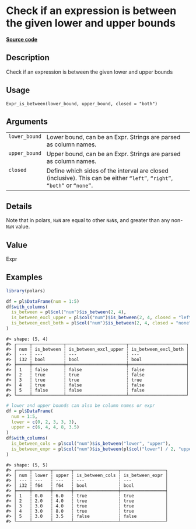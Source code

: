 

# Check if an expression is between the given lower and upper bounds

[**Source code**](https://github.com/pola-rs/r-polars/tree/8387e0a88c6889e6449b053999aada405c241066/R/expr__expr.R#L2170)

## Description

Check if an expression is between the given lower and upper bounds

## Usage

<pre><code class='language-R'>Expr_is_between(lower_bound, upper_bound, closed = "both")
</code></pre>

## Arguments

<table>
<tr>
<td style="white-space: nowrap; font-family: monospace; vertical-align: top">
<code id="Expr_is_between_:_lower_bound">lower_bound</code>
</td>
<td>
Lower bound, can be an Expr. Strings are parsed as column names.
</td>
</tr>
<tr>
<td style="white-space: nowrap; font-family: monospace; vertical-align: top">
<code id="Expr_is_between_:_upper_bound">upper_bound</code>
</td>
<td>
Upper bound, can be an Expr. Strings are parsed as column names.
</td>
</tr>
<tr>
<td style="white-space: nowrap; font-family: monospace; vertical-align: top">
<code id="Expr_is_between_:_closed">closed</code>
</td>
<td>
Define which sides of the interval are closed (inclusive). This can be
either <code>“left”</code>, <code>“right”</code>, <code>“both”</code> or
<code>“none”</code>.
</td>
</tr>
</table>

## Details

Note that in polars, <code>NaN</code> are equal to other
<code>NaN</code>s, and greater than any non-<code>NaN</code> value.

## Value

Expr

## Examples

``` r
library(polars)

df = pl$DataFrame(num = 1:5)
df$with_columns(
  is_between = pl$col("num")$is_between(2, 4),
  is_between_excl_upper = pl$col("num")$is_between(2, 4, closed = "left"),
  is_between_excl_both = pl$col("num")$is_between(2, 4, closed = "none")
)
```

    #> shape: (5, 4)
    #> ┌─────┬────────────┬───────────────────────┬──────────────────────┐
    #> │ num ┆ is_between ┆ is_between_excl_upper ┆ is_between_excl_both │
    #> │ --- ┆ ---        ┆ ---                   ┆ ---                  │
    #> │ i32 ┆ bool       ┆ bool                  ┆ bool                 │
    #> ╞═════╪════════════╪═══════════════════════╪══════════════════════╡
    #> │ 1   ┆ false      ┆ false                 ┆ false                │
    #> │ 2   ┆ true       ┆ true                  ┆ false                │
    #> │ 3   ┆ true       ┆ true                  ┆ true                 │
    #> │ 4   ┆ true       ┆ false                 ┆ false                │
    #> │ 5   ┆ false      ┆ false                 ┆ false                │
    #> └─────┴────────────┴───────────────────────┴──────────────────────┘

``` r
# lower and upper bounds can also be column names or expr
df = pl$DataFrame(
  num = 1:5,
  lower = c(0, 2, 3, 3, 3),
  upper = c(6, 4, 4, 8, 3.5)
)
df$with_columns(
  is_between_cols = pl$col("num")$is_between("lower", "upper"),
  is_between_expr = pl$col("num")$is_between(pl$col("lower") / 2, "upper")
)
```

    #> shape: (5, 5)
    #> ┌─────┬───────┬───────┬─────────────────┬─────────────────┐
    #> │ num ┆ lower ┆ upper ┆ is_between_cols ┆ is_between_expr │
    #> │ --- ┆ ---   ┆ ---   ┆ ---             ┆ ---             │
    #> │ i32 ┆ f64   ┆ f64   ┆ bool            ┆ bool            │
    #> ╞═════╪═══════╪═══════╪═════════════════╪═════════════════╡
    #> │ 1   ┆ 0.0   ┆ 6.0   ┆ true            ┆ true            │
    #> │ 2   ┆ 2.0   ┆ 4.0   ┆ true            ┆ true            │
    #> │ 3   ┆ 3.0   ┆ 4.0   ┆ true            ┆ true            │
    #> │ 4   ┆ 3.0   ┆ 8.0   ┆ true            ┆ true            │
    #> │ 5   ┆ 3.0   ┆ 3.5   ┆ false           ┆ false           │
    #> └─────┴───────┴───────┴─────────────────┴─────────────────┘
